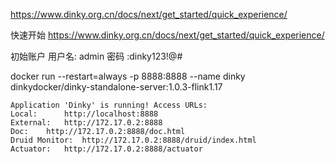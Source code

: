 https://www.dinky.org.cn/docs/next/get_started/quick_experience/

快速开始
https://www.dinky.org.cn/docs/next/get_started/quick_experience/

初始账户
用户名: admin
密码 :dinky123!@#



docker run --restart=always -p 8888:8888 --name dinky dinkydocker/dinky-standalone-server:1.0.3-flink1.17


	Application 'Dinky' is running! Access URLs:
	Local: 		http://localhost:8888
	External: 	http://172.17.0.2:8888
	Doc: 	http://172.17.0.2:8888/doc.html
	Druid Monitor: 	http://172.17.0.2:8888/druid/index.html
	Actuator: 	http://172.17.0.2:8888/actuator